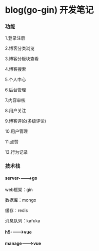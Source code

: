 # blog(go-gin) 开发笔记

### 功能

1.登录注册

2.博客分类浏览

3.博客分板块查看

4.博客搜索

5.个人中心

6.后台管理

7.内容审核

8.用户关注

9.博客评论(多级评论)

10.用户管理

11.点赞

12.行为记录

### 技术栈

#### server---->go

web框架：gin

数据库：mongo

缓存：redis

消息队列：kafuka

#### h5---->vue

#### manage--->vue